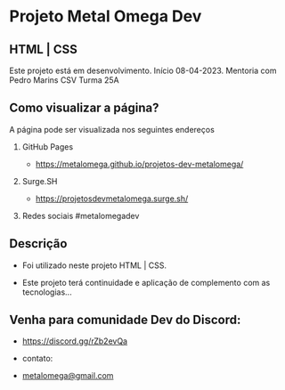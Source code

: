 # Projeto Metal Omega Dev
## HTML | CSS

Este projeto está em desenvolvimento. Início 08-04-2023. Mentoria com Pedro Marins CSV Turma 25A

## Como visualizar a página?

A página pode ser visualizada nos seguintes endereços

1) GitHub Pages
    * https://metalomega.github.io/projetos-dev-metalomega/
    
2) Surge.SH
    * https://projetosdevmetalomega.surge.sh/
    
3) Redes sociais #metalomegadev

## Descrição

* Foi utilizado neste projeto HTML | CSS.

* Este projeto terá continuidade e aplicação de complemento com as tecnologias...


## Venha para comunidade Dev do Discord:

* https://discord.gg/rZb2evQa

* contato:
* metalomega@gmail.com

